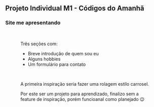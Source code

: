 ## Projeto Individual M1 - Códigos do Amanhã
### Site me apresentando

<div style="margin: 3rem;">
Três seções com:
<br>
<ul>
  <li>Breve introdução de quem sou eu</li>
  <li>Alguns hobbies</li>
  <li>Um formulário para contato</li>
</ul>
<br>
<p>A primeira inspiração seria fazer uma rolagem estilo carrosel.</P>
<p>Por este ser um projeto para aprendizado, finalizo sem a feature de inspiração, porém funcioanal como planejado 😉</p>
</div>